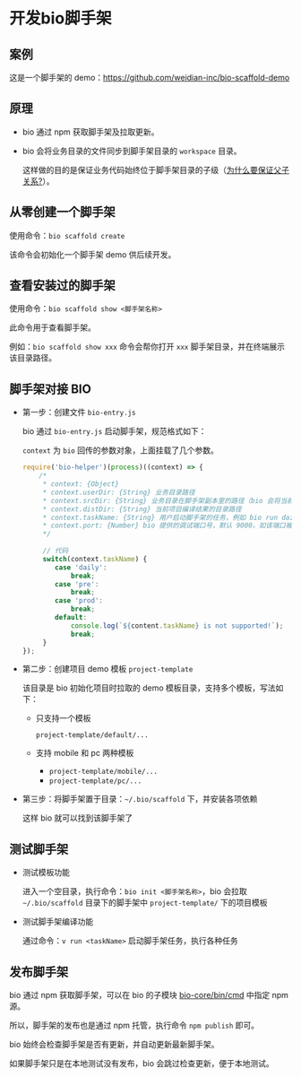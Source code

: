 # 开发bio脚手架

## 案例

这是一个脚手架的 demo：https://github.com/weidian-inc/bio-scaffold-demo

## 原理

+   bio 通过 npm 获取脚手架及拉取更新。
+   bio 会将业务目录的文件同步到脚手架目录的 `workspace` 目录。

    这样做的目的是保证业务代码始终位于脚手架目录的子级（[为什么要保证父子关系?](https://github.com/hoperyy/deep-webpack/issues/8)）。

## 从零创建一个脚手架

使用命令：`bio scaffold create`

该命令会初始化一个脚手架 demo 供后续开发。

## 查看安装过的脚手架

使用命令：`bio scaffold show <脚手架名称>`

此命令用于查看脚手架。
    
例如：`bio scaffold show xxx` 命令会帮你打开 `xxx` 脚手架目录，并在终端展示该目录路径。

## 脚手架对接 BIO

+   第一步：创建文件 `bio-entry.js`

    bio 通过 `bio-entry.js` 启动脚手架，规范格式如下：

    `context` 为 `bio` 回传的参数对象，上面挂载了几个参数。
        
    ```javascript
    require('bio-helper')(process)((context) => {
        /* 
         * context: {Object}
         * context.userDir: {String} 业务目录路径
         * context.srcDir: {String} 业务目录在脚手架副本里的路径（bio 会将当前目录文件同步到脚手架目录内，用于编译）
         * context.distDir: {String} 当前项目编译结果的目录路径
         * context.taskName: {String} 用户启动脚手架的任务，例如 bio run daily 命令运行后，context.taskName 即为 daily
         * context.port: {Number} bio 提供的调试端口号，默认 9000，如该端口被占用，会自增 1 直到找到空闲的端口号
         */
        
         // 代码
         switch(context.taskName) {
            case 'daily':
                break;
            case 'pre':
                break;
            case 'prod':
                break;
            default:
                console.log(`${content.taskName} is not supported!`);
                break;
         }
    });
    ```

+   第二步：创建项目 demo 模板 `project-template`

    该目录是 bio 初始化项目时拉取的 demo 模板目录，支持多个模板，写法如下：

    +   只支持一个模板

        `project-template/default/...`

    +   支持 mobile 和 pc 两种模板

        +   `project-template/mobile/...`
        +   `project-template/pc/...`

+   第三步：将脚手架置于目录：`~/.bio/scaffold` 下，并安装各项依赖

    这样 bio 就可以找到该脚手架了

## 测试脚手架

+   测试模板功能

    进入一个空目录，执行命令：`bio init <脚手架名称>`，bio 会拉取 `~/.bio/scaffold` 目录下的脚手架中 `project-template/` 下的项目模板

+   测试脚手架编译功能

    通过命令：`v run <taskName>` 启动脚手架任务，执行各种任务

## 发布脚手架

bio 通过 npm 获取脚手架，可以在 bio 的子模块 [bio-core/bin/cmd](https://github.com/weidian-inc/bio-core/blob/master/bin/cmd.js#L29) 中指定 npm 源。

所以，脚手架的发布也是通过 npm 托管，执行命令 `npm publish` 即可。

bio 始终会检查脚手架是否有更新，并自动更新最新脚手架。

如果脚手架只是在本地测试没有发布，bio 会跳过检查更新，便于本地测试。